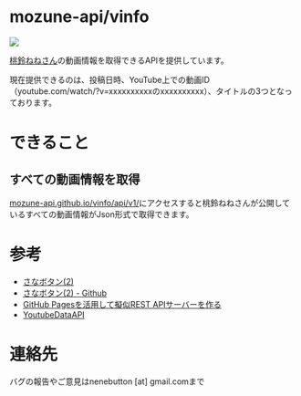 # mozune-api/vinfo

![](https://github.com/mozune-api/vinfo/workflows/build/badge.svg)

[桃鈴ねねさん](https://www.youtube.com/channel/UCAWSyEs_Io8MtpY3m-zqILA)の動画情報を取得できるAPIを提供しています。

現在提供できるのは、投稿日時、YouTube上での動画ID（youtube.com/watch/?v=xxxxxxxxxxのxxxxxxxxxx）、タイトルの3つとなっております。

# できること

## すべての動画情報を取得

[mozune-api.github.io/vinfo/api/v1/](https://mozune-api.github.io/vinfo/api/v1/)にアクセスすると桃鈴ねねさんが公開しているすべての動画情報がJson形式で取得できます。

# 参考

- [さなボタン(2)](https://www.natorisana.love/)
- [さなボタン(2) - Github](https://github.com/sanabutton)
- [GitHub Pagesを活用して擬似REST APIサーバーを作る](https://qiita.com/Kanahiro/items/9cfa6fa5cc9c3fcb57fd)
- [YoutubeDataAPI](https://developers.google.com/youtube/v3/docs?hl=ja)

# 連絡先

バグの報告やご意見はnenebutton [at] gmail.comまで
